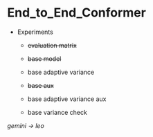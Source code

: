 # End_to_End_Conformer
- Experiments
  - ~~evaluation matrix~~
  
  - ~~base model~~
  - base adaptive variance
  
  - ~~base aux~~
  - base adaptive variance aux
  
  - base variance check
 
*gemini -> leo*
